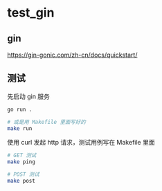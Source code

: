 # test_gin

## gin

https://gin-gonic.com/zh-cn/docs/quickstart/

## 测试

先启动 gin 服务

```sh
go run .

# 或是用 Makefile 里面写好的
make run
```

使用 curl 发起 http 请求，测试用例写在 Makefile 里面

```sh
# GET 测试
make ping

# POST 测试
make post
```

